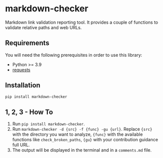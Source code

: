 # markdown-checker

Markdown link validation reporting tool. It provides a couple of functions to validate relative paths and web URLs.

## Requirements

You will need the following prerequisites in order to use this library:

- Python >= 3.9
- [requests](https://pypi.org/project/requests/)

## Installation

```bash
pip install markdown-checker
```

## 1, 2, 3 - How To

1. Run `pip install markdown-checker`.
2. Run `markdown-checker -d {src} -f {func} -gu {url}`. Replace `{src}` with the directory you want to analyze, `{func}` with the available functions like `check_broken_paths`, `{gu}` with your contribution guidance full URL.
3. The output will be displayed in the terminal and in a `comments.md` file.
